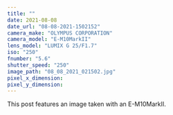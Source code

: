 ```yaml
---
title: ""
date: 2021-08-08
date_url: "08-08-2021-1502152"
camera_make: "OLYMPUS CORPORATION"
camera_model: "E-M10MarkII"
lens_model: "LUMIX G 25/F1.7"
iso: "250"
fnumber: "5.6"
shutter_speed: "250"
image_path: "08_08_2021_021502.jpg"
pixel_x_dimension: 
pixel_y_dimension: 
---
```


This post features an image taken with an E-M10MarkII.